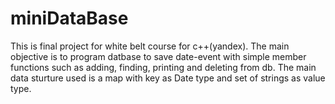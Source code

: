 # miniDataBase
This is final project for white belt course for c++(yandex). 
The main objective is to program datbase to save date-event with simple member functions such as adding, finding, printing and deleting from db. The main data sturture used is a map with key as Date type and set of strings as value type. 

